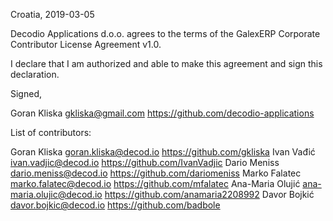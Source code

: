 Croatia, 2019-03-05

Decodio Applications d.o.o. agrees to the terms of the GalexERP Corporate Contributor License
Agreement v1.0.

I declare that I am authorized and able to make this agreement and sign this
declaration.

Signed,

Goran Kliska gkliska@gmail.com https://github.com/decodio-applications

List of contributors:

Goran Kliska goran.kliska@decod.io https://github.com/gkliska
Ivan Vađić ivan.vadjic@decod.io https://github.com/IvanVadjic
Dario Meniss dario.meniss@decod.io https://github.com/dariomeniss
Marko Falatec marko.falatec@decod.io https://github.com/mfalatec
Ana-Maria Olujić ana-maria.olujic@decod.io https://github.com/anamaria2208992
Davor Bojkić davor.bojkic@decod.io https://github.com/badbole
